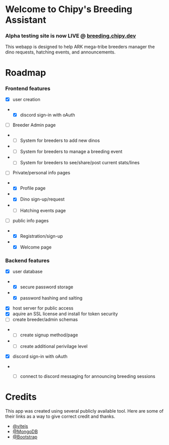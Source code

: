 # Welcome to Chipy's Breeding Assistant
### Alpha testing site is now LIVE @ [breeding.chipy.dev](https://breeding.chipy.dev)

This webapp is designed to help ARK mega-tribe breeders manager the dino requests, hatching events, and announcements.




# Roadmap

### Frontend features
- [X] user creation
- - [X] discord sign-in with oAuth
- [ ] Breeder Admin page
- - [ ] System for breeders to add new dinos
- - [ ] System for breeders to manage a breeding event
- - [ ] System for breeders to see/share/post current stats/lines
- [ ] Private/personal info pages
- - [X] Profile page
- - [X] Dino sign-up/request
- - [ ] Hatching events page
- [ ] public info pages
- - [X] Registration/sign-up
- - [X] Welcome page

### Backend features
- [X] user database
- - [X] secure password storage
- - [X] password hashing and salting
- [X] host server for public access
- [X] aquire an SSL license and install for token security 
- [ ] create breeder/admin schemas
- - [ ] create signup method/page
- - [ ] create additional perivilage level
- [X] discord sign-in with oAuth
- - [ ] connect to discord messaging for announcing breeding sessions




# Credits

This app was created using several publicly available tool. Here are some of their links as a way to give correct credit and thanks.

- [@vitejs](https://github.com/vitejs/vite-plugin-react/tree/main)
- [@MongoDB](https://cloud.mongodb.com)
- [@Bootstrap](https://getbootstrap.com)
